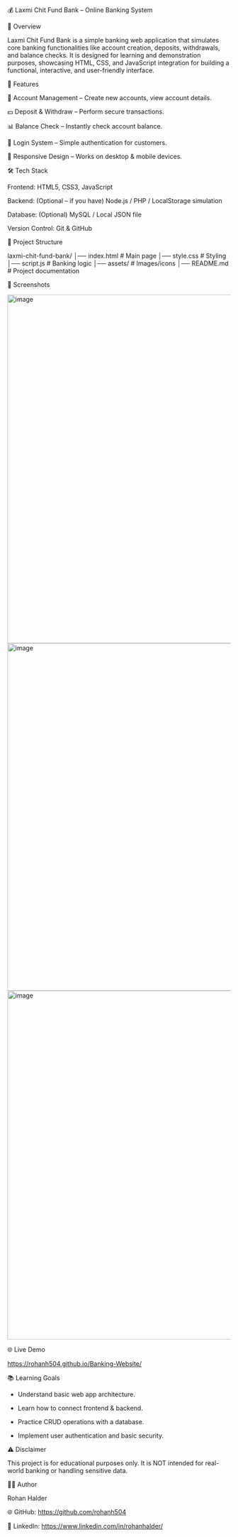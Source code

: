 💰 Laxmi Chit Fund Bank – Online Banking System

📌 Overview

Laxmi Chit Fund Bank is a simple banking web application that simulates core banking functionalities like account creation, deposits, withdrawals, and balance checks.
It is designed for learning and demonstration purposes, showcasing HTML, CSS, and JavaScript integration for building a functional, interactive, and user-friendly interface.

🚀 Features

🏦 Account Management – Create new accounts, view account details.

💵 Deposit & Withdraw – Perform secure transactions.

📊 Balance Check – Instantly check account balance.

🔐 Login System – Simple authentication for customers.

🎨 Responsive Design – Works on desktop & mobile devices.

🛠️ Tech Stack

Frontend: HTML5, CSS3, JavaScript

Backend: (Optional – if you have) Node.js / PHP / LocalStorage simulation

Database: (Optional) MySQL / Local JSON file

Version Control: Git & GitHub

📂 Project Structure

laxmi-chit-fund-bank/
│── index.html         # Main page
│── style.css          # Styling
│── script.js          # Banking logic
│── assets/            # Images/icons
│── README.md          # Project documentation


📸 Screenshots

<img width="1903" height="786" alt="image" src="https://github.com/user-attachments/assets/18672567-4e0b-46c0-ab10-e003408693fc" />

<img width="1906" height="783" alt="image" src="https://github.com/user-attachments/assets/08f30830-2c79-4c52-a4ec-d1cb7381ece7" />

<img width="1894" height="786" alt="image" src="https://github.com/user-attachments/assets/5b2cf3e4-a965-4138-aa83-b0e9dadd38b4" />


🌐 Live Demo

https://rohanh504.github.io/Banking-Website/ 

📚 Learning Goals

* Understand basic web app architecture.

* Learn how to connect frontend & backend.

* Practice CRUD operations with a database.

* Implement user authentication and basic security.

⚠️ Disclaimer

This project is for educational purposes only.
It is NOT intended for real-world banking or handling sensitive data.

🧑‍💻 Author

Rohan Halder

🌐 GitHub: https://github.com/rohanh504

💼 LinkedIn: https://www.linkedin.com/in/rohanhalder/
